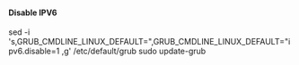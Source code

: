 #### Disable IPV6
sed -i 's,GRUB_CMDLINE_LINUX_DEFAULT=",GRUB_CMDLINE_LINUX_DEFAULT="ipv6.disable=1 ,g' /etc/default/grub
sudo update-grub